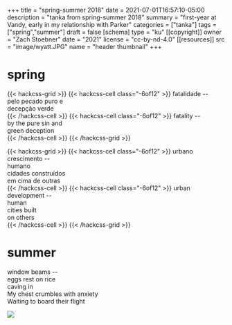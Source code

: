+++
title = "spring-summer 2018"
date = 2021-07-01T16:57:10-05:00
description = "tanka from spring-summer 2018"
summary = "first-year at Vandy, early in my relationship with Parker"
categories = ["tanka"]
tags = ["spring","summer"]
draft = false
[schema]
  type = "ku"
[[copyright]]
  owner = "Zach Stoebner"
  date = "2021"
  license = "cc-by-nd-4.0"
[[resources]]
  src = "image/wyatt.JPG"
  name = "header thumbnail"
+++

# spring

{{< hackcss-grid >}}
{{< hackcss-cell class="-6of12" >}}
fatalidade -- <br>
pelo pecado puro e <br>
decepção verde <br>
{{< /hackcss-cell >}}
{{< hackcss-cell class="-6of12" >}}
fatality --  <br>
by the pure sin and <br>
green deception <br>
{{< /hackcss-cell >}}
{{< /hackcss-grid >}}

{{< hackcss-grid >}}
{{< hackcss-cell class="-6of12" >}}
urbano <br>
crescimento -- <br>
humano <br>
cidades construídos <br>
em cima de outras <br>
{{< /hackcss-cell >}}
{{< hackcss-cell class="-6of12" >}}
urban <br>
development -- <br>
human <br>
cities built <br>
on others <br>
{{< /hackcss-cell >}}
{{< /hackcss-grid >}}

# summer

window beams -- <br>
eggs rest on rice  <br>
caving in <br>
My chest crumbles with anxiety <br>
Waiting to board their flight <br>

<img src="image/seattle.JPG" />
